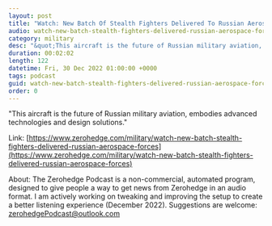 ```yaml
---
layout: post
title: "Watch: New Batch Of Stealth Fighters Delivered To Russian Aerospace Forces"
audio: watch-new-batch-stealth-fighters-delivered-russian-aerospace-forces-0
category: military
desc: "&quot;This aircraft is the future of Russian military aviation, embodies advanced technologies and design solutions.&quot; "
duration: 00:02:02
length: 122
datetime: Fri, 30 Dec 2022 01:00:00 +0000
tags: podcast
guid: watch-new-batch-stealth-fighters-delivered-russian-aerospace-forces-0
order: 0
---
```

&quot;This aircraft is the future of Russian military aviation, embodies advanced technologies and design solutions.&quot; 

Link: [https://www.zerohedge.com/military/watch-new-batch-stealth-fighters-delivered-russian-aerospace-forces](https://www.zerohedge.com/military/watch-new-batch-stealth-fighters-delivered-russian-aerospace-forces)

About: The Zerohedge Podcast is a non-commercial, automated program, designed to give people a way to get news from Zerohedge in an audio format.  I am actively working on tweaking and improving the setup to create a better listening experience (December 2022).  Suggestions are welcome: [zerohedgePodcast@outlook.com](mailto:zerohedgePodcast@outlook.com)